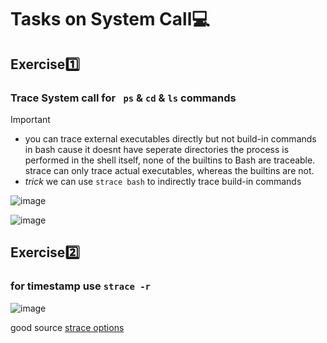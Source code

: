 # Tasks on System Call💻

## Exercise1️⃣
 ### Trace System call for ` ps` & `cd` & `ls` commands
>[!important]
>* you can trace external executables directly but not build-in commands in bash cause it doesnt have seperate directories the process is performed in the shell itself, none of the builtins to Bash are traceable. strace can only trace actual executables, whereas the builtins are not.
>* *trick* we can use `strace bash` to indirectly trace build-in commands



![image](https://github.com/Reemaa828/Linux_11_5/assets/112731236/b4064191-efcd-455b-81da-4e97208e1fee)

![image](https://github.com/Reemaa828/Linux_11_5/assets/112731236/a24c2191-9c44-49c1-be2b-7b9451ca3966)

## Exercise2️⃣
 ### for timestamp use `strace -r`
![image](https://github.com/Reemaa828/Linux_11_5/assets/112731236/73ca9697-5dc4-46ae-81af-154658725aca)


good source [strace options](https://www.howtoforge.com/linux-strace-command/) 


